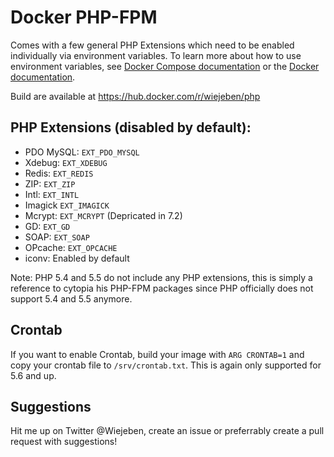 # Docker PHP-FPM
Comes with a few general PHP Extensions which need to be enabled individually via environment variables. To learn more about how to use environment variables, see [Docker Compose documentation](https://docs.docker.com/compose/environment-variables/) or the [Docker documentation](https://docs.docker.com/engine/reference/run/#env-environment-variables).

Build are available at https://hub.docker.com/r/wiejeben/php

## PHP Extensions (disabled by default):
- PDO MySQL: `EXT_PDO_MYSQL`
- Xdebug: `EXT_XDEBUG`
- Redis: `EXT_REDIS`
- ZIP: `EXT_ZIP`
- Intl: `EXT_INTL`
- Imagick `EXT_IMAGICK`
- Mcrypt: `EXT_MCRYPT` (Depricated in 7.2)
- GD: `EXT_GD`
- SOAP: `EXT_SOAP`
- OPcache: `EXT_OPCACHE`
- iconv: Enabled by default

Note: PHP 5.4 and 5.5 do not include any PHP extensions, this is simply a reference to cytopia his PHP-FPM packages since PHP officially does not support 5.4 and 5.5 anymore.

## Crontab
If you want to enable Crontab, build your image with `ARG CRONTAB=1` and copy your crontab file to `/srv/crontab.txt`. This is again only supported for 5.6 and up.

## Suggestions
Hit me up on Twitter @Wiejeben, create an issue or preferrably create a pull request with suggestions!
